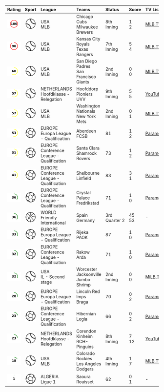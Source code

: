 | Rating                                                                                                                                   | Sport                                                                                                                | League                                      | Teams                                    | Status        | Score    | TV Listing                                                                                  |
|:-----------------------------------------------------------------------------------------------------------------------------------------|:---------------------------------------------------------------------------------------------------------------------|:--------------------------------------------|:-----------------------------------------|:--------------|:---------|:--------------------------------------------------------------------------------------------|
| <img src="https://raw.githubusercontent.com/BlakeDuncan25/Donut-SVG-Ratings/bac4e4a278175106499642192132b1786a9aec38/100.svg" alt="100"> | <img src="https://raw.githubusercontent.com/BlakeDuncan25/Donut-SVG-Ratings/master/baseball.png" alt="Baseball">     | USA<br>MLB                                  | Chicago Cubs<br>Milwaukee Brewers        | 8th Inning    | 1<br>2   | <a href="https://www.mlb.com/live-stream-games">MLB.TV</a>                                  |
| <img src="https://raw.githubusercontent.com/BlakeDuncan25/Donut-SVG-Ratings/bac4e4a278175106499642192132b1786a9aec38/90.svg" alt="90">   | <img src="https://raw.githubusercontent.com/BlakeDuncan25/Donut-SVG-Ratings/master/baseball.png" alt="Baseball">     | USA<br>MLB                                  | Kansas City Royals<br>Texas Rangers      | 7th Inning    | 5<br>4   | <a href="https://www.mlb.com/live-stream-games">MLB.TV</a>                                  |
| <img src="https://raw.githubusercontent.com/BlakeDuncan25/Donut-SVG-Ratings/bac4e4a278175106499642192132b1786a9aec38/60.svg" alt="60">   | <img src="https://raw.githubusercontent.com/BlakeDuncan25/Donut-SVG-Ratings/master/baseball.png" alt="Baseball">     | USA<br>MLB                                  | San Diego Padres<br>San Francisco Giants | 2nd Inning    | 0<br>0   | <a href="https://www.mlb.com/live-stream-games">MLB.TV</a>                                  |
| <img src="https://raw.githubusercontent.com/BlakeDuncan25/Donut-SVG-Ratings/bac4e4a278175106499642192132b1786a9aec38/57.svg" alt="57">   | <img src="https://raw.githubusercontent.com/BlakeDuncan25/Donut-SVG-Ratings/master/baseball.png" alt="Baseball">     | NETHERLANDS<br>Hoofdklasse - Relegation     | Hoofddorp Pioniers<br>UVV                | 9th Inning    | 5<br>5   | <a href="https://www.youtube.com/@knbsb2988/streams">YouTube</a>                            |
| <img src="https://raw.githubusercontent.com/BlakeDuncan25/Donut-SVG-Ratings/bac4e4a278175106499642192132b1786a9aec38/57.svg" alt="57">   | <img src="https://raw.githubusercontent.com/BlakeDuncan25/Donut-SVG-Ratings/master/baseball.png" alt="Baseball">     | USA<br>MLB                                  | Washington Nationals<br>New York Mets    | 2nd Inning    | 0<br>1   | <a href="https://www.mlb.com/live-stream-games">MLB.TV</a>                                  |
| <img src="https://raw.githubusercontent.com/BlakeDuncan25/Donut-SVG-Ratings/bac4e4a278175106499642192132b1786a9aec38/53.svg" alt="53">   | <img src="https://raw.githubusercontent.com/BlakeDuncan25/Donut-SVG-Ratings/master/soccer.png" alt="Soccer">         | EUROPE<br>Europa League - Qualification     | Aberdeen<br>FCSB                         | 81            | 1<br>2   | <a href="https://www.paramountplus.com/shows/uefa-europa-league/">Paramount+</a>            |
| <img src="https://raw.githubusercontent.com/BlakeDuncan25/Donut-SVG-Ratings/bac4e4a278175106499642192132b1786a9aec38/51.svg" alt="51">   | <img src="https://raw.githubusercontent.com/BlakeDuncan25/Donut-SVG-Ratings/master/soccer.png" alt="Soccer">         | EUROPE<br>Conference League - Qualification | Santa Clara<br>Shamrock Rovers           | 73            | 1<br>2   | <a href="https://www.paramountplus.com/shows/uefa-europa-conference-league/">Paramount+</a> |
| <img src="https://raw.githubusercontent.com/BlakeDuncan25/Donut-SVG-Ratings/bac4e4a278175106499642192132b1786a9aec38/41.svg" alt="41">   | <img src="https://raw.githubusercontent.com/BlakeDuncan25/Donut-SVG-Ratings/master/soccer.png" alt="Soccer">         | EUROPE<br>Conference League - Qualification | Shelbourne<br>Linfield                   | 83            | 3<br>1   | <a href="https://www.paramountplus.com/shows/uefa-europa-conference-league/">Paramount+</a> |
| <img src="https://raw.githubusercontent.com/BlakeDuncan25/Donut-SVG-Ratings/bac4e4a278175106499642192132b1786a9aec38/36.svg" alt="36">   | <img src="https://raw.githubusercontent.com/BlakeDuncan25/Donut-SVG-Ratings/master/soccer.png" alt="Soccer">         | EUROPE<br>Conference League - Qualification | Crystal Palace<br>Fredrikstad            | 71            | 1<br>0   | <a href="https://www.paramountplus.com/shows/uefa-europa-conference-league/">Paramount+</a> |
| <img src="https://raw.githubusercontent.com/BlakeDuncan25/Donut-SVG-Ratings/bac4e4a278175106499642192132b1786a9aec38/36.svg" alt="36">   | <img src="https://raw.githubusercontent.com/BlakeDuncan25/Donut-SVG-Ratings/master/basketball.png" alt="Basketball"> | WORLD<br>Friendly International             | Spain<br>Germany                         | 3rd Quarter 2 | 45<br>53 | -                                                                                           |
| <img src="https://raw.githubusercontent.com/BlakeDuncan25/Donut-SVG-Ratings/bac4e4a278175106499642192132b1786a9aec38/33.svg" alt="33">   | <img src="https://raw.githubusercontent.com/BlakeDuncan25/Donut-SVG-Ratings/master/soccer.png" alt="Soccer">         | EUROPE<br>Europa League - Qualification     | Rijeka<br>PAOK                           | 87            | 1<br>0   | <a href="https://www.paramountplus.com/shows/uefa-europa-league/">Paramount+</a>            |
| <img src="https://raw.githubusercontent.com/BlakeDuncan25/Donut-SVG-Ratings/bac4e4a278175106499642192132b1786a9aec38/32.svg" alt="32">   | <img src="https://raw.githubusercontent.com/BlakeDuncan25/Donut-SVG-Ratings/master/soccer.png" alt="Soccer">         | EUROPE<br>Conference League - Qualification | Rakow<br>Arda                            | 71            | 1<br>0   | <a href="https://www.paramountplus.com/shows/uefa-europa-conference-league/">Paramount+</a> |
| <img src="https://raw.githubusercontent.com/BlakeDuncan25/Donut-SVG-Ratings/bac4e4a278175106499642192132b1786a9aec38/32.svg" alt="32">   | <img src="https://raw.githubusercontent.com/BlakeDuncan25/Donut-SVG-Ratings/master/baseball.png" alt="Baseball">     | USA<br>IL - Second stage                    | Worcester<br>Jacksonville Jumbo Shrimp   | 2nd Inning    | 0<br>0   | <a href="https://www.milb.com/live-stream-games/2025/08/20">MiLB.TV</a>                     |
| <img src="https://raw.githubusercontent.com/BlakeDuncan25/Donut-SVG-Ratings/bac4e4a278175106499642192132b1786a9aec38/28.svg" alt="28">   | <img src="https://raw.githubusercontent.com/BlakeDuncan25/Donut-SVG-Ratings/master/soccer.png" alt="Soccer">         | EUROPE<br>Europa League - Qualification     | Lincoln Red Imps<br>Braga                | 70            | 0<br>2   | <a href="https://www.paramountplus.com/shows/uefa-europa-league/">Paramount+</a>            |
| <img src="https://raw.githubusercontent.com/BlakeDuncan25/Donut-SVG-Ratings/bac4e4a278175106499642192132b1786a9aec38/23.svg" alt="23">   | <img src="https://raw.githubusercontent.com/BlakeDuncan25/Donut-SVG-Ratings/master/soccer.png" alt="Soccer">         | EUROPE<br>Conference League - Qualification | Hibernian<br>Legia                       | 66            | 0<br>2   | <a href="https://www.paramountplus.com/shows/uefa-europa-conference-league/">Paramount+</a> |
| <img src="https://raw.githubusercontent.com/BlakeDuncan25/Donut-SVG-Ratings/bac4e4a278175106499642192132b1786a9aec38/23.svg" alt="23">   | <img src="https://raw.githubusercontent.com/BlakeDuncan25/Donut-SVG-Ratings/master/baseball.png" alt="Baseball">     | NETHERLANDS<br>Hoofdklasse - Relegation     | Corendon Kinheim<br>RCH-Pinguins         | 8th Inning    | 7<br>12  | <a href="https://www.youtube.com/@knbsb2988/streams">YouTube</a>                            |
| <img src="https://raw.githubusercontent.com/BlakeDuncan25/Donut-SVG-Ratings/bac4e4a278175106499642192132b1786a9aec38/18.svg" alt="18">   | <img src="https://raw.githubusercontent.com/BlakeDuncan25/Donut-SVG-Ratings/master/baseball.png" alt="Baseball">     | USA<br>MLB                                  | Colorado Rockies<br>Los Angeles Dodgers  | 4th Inning    | 1<br>7   | <a href="https://www.mlb.com/live-stream-games">MLB.TV</a>                                  |
| <img src="https://raw.githubusercontent.com/BlakeDuncan25/Donut-SVG-Ratings/bac4e4a278175106499642192132b1786a9aec38/1.svg" alt="1">     | <img src="https://raw.githubusercontent.com/BlakeDuncan25/Donut-SVG-Ratings/master/soccer.png" alt="Soccer">         | ALGERIA<br>Ligue 1                          | Saoura<br>Rouisset                       | 62            | 0<br>1   | -                                                                                           |